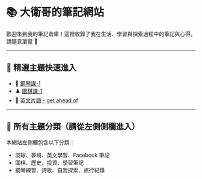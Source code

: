 # 📚 大衛哥的筆記網站

歡迎來到我的筆記倉庫！這裡收錄了我在生活、學習與探索過程中的筆記與心得，請隨意瀏覽 🙌

---

## 🔖 精選主題快速進入

- 🎹 [鋼琴課-1](piano/鋼琴課-1_20250620.md)
- ♟️ [圍棋課-1](圍棋課-1_20250624.md)
- 📖 [英文片語 - get ahead of](english/2025-06-26_get-ahead-of.md)

---

## 🧭 所有主題分類（請從左側側欄進入）

本網站左側欄包含以下分類：
- 羽球、夢境、英文學習、Facebook 筆記
- 圍棋、歷史、投資、學習筆記
- 鋼琴練習、詩歌、自我探索、旅行紀錄
